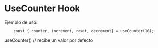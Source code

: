 # UseCounter Hook

Ejemplo de uso:

```
    const { counter, increment, reset, decrement} = useCounter(10);
```

useCounter() // recibe un valor por defecto
